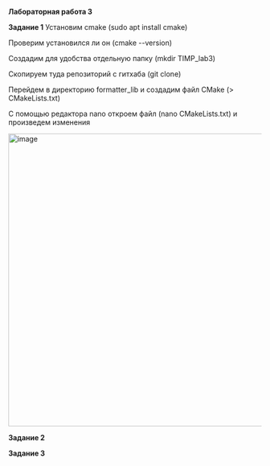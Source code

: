 **Лабораторная работа 3**

**Задание 1**
Установим cmake (sudo apt install cmake)

Проверим установился ли он (cmake --version)

Создадим для удобства отдельную папку (mkdir TIMP_lab3)

Скопируем туда репозиторий с гитхаба (git clone)

Перейдем в директорию formatter_lib и создадим файл CMake (> CMakeLists.txt)

С помощью редактора nano откроем файл (nano CMakeLists.txt) и произведем изменения

<img width="582" alt="image" src="https://user-images.githubusercontent.com/126329578/223754386-12f90903-754e-4d76-bf94-5f4f929beff2.png">



**Задание 2**


**Задание 3**
